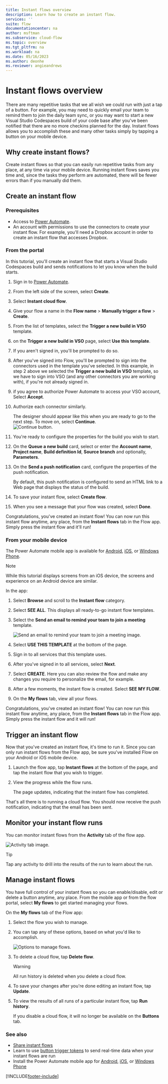 ```yaml
---
title: Instant flows overview
description: Learn how to create an instant flow.
services: ''
suite: flow
documentationcenter: na
author: msftman
ms.subservice: cloud-flow
ms.topic: overview
ms.tgt_pltfrm: na
ms.workload: na
ms.date: 05/16/2023
ms.author: deonhe
ms.reviewer: angieandrews
---
```


# Instant flows overview

There are many repetitive tasks that we all wish we could run with just a tap of a button. For example, you may need to quickly email your team to remind them to join the daily team sync, or you may want to start a new Visual Studio Codespaces build of your code base after you've been notified that there are no more checkins planned for the day. Instant flows allows you to accomplish these and many other tasks simply by tapping a button on your mobile device.

## Why create instant flows?
Create instant flows so that you can easily run repetitive tasks from any place, at any time via your mobile device. Running instant flows saves you time and, since the tasks they perform are automated, there will be fewer errors than if you manually did them.  

## Create an instant flow
### Prerequisites

* Access to [Power Automate](https://flow.microsoft.com).
* An account with permissions to use the connectors to create your instant flow. For example, you'll need a Dropbox account in order to create an instant flow that accesses Dropbox.

### From the portal
In this tutorial, you'll create an instant flow that starts a Visual Studio Codespaces build and sends notifications to let you know when the build starts.

1. Sign in to [Power Automate](https://make.microsoft.com).
1. From the left side of the screen, select **Create**.
1. Select **Instant cloud flow**.
1. Give your flow a name in the **Flow name** > **Manually trigger a flow** > **Create**. 
1. From the list of templates, select the **Trigger a new build in VSO** template.  
1. on the **Trigger a new build in VSO** page, select **Use this template**.
1. If you aren't signed in, you'll be prompted to do so.  
1. After you've signed into Flow, you'll be prompted to sign into the connectors used in the template you've selected. In this example, in step 2 above we selected the **Trigger a new build in VSO** template, so we have to sign into VSO (and any other connectors you are working with), if you're not already signed in.
1. if you agree to authorize Power Automate to access your VSO account, Select **Accept**.  
1. Authorize each connector similarly.

    The designer should appear like this when you are ready to go to the next step. To move on, select **Continue**.  
   ![Continue button.](./media/introduction-to-button-flows/create-button-6.png)
1. You're ready to configure the properties for the build you wish to start.
1. On the **Queue a new build** card, select or enter the **Account name**, **Project name**, **Build definition Id**, **Source branch** and optionally, **Parameters**.
1. On the **Send a push notification** card, configure the properties of the push notification.

    By default, this push notification is configured to send an HTML link to a Web page that displays the status of the build.  
1. To save your instant flow, select **Create flow**.
1. When you see a message that your flow was created, select **Done**.  

Congratulations, you've created an instant flow! You can now run this instant flow anytime, any place, from the **Instant flows** tab in the Flow app. Simply press the instant flow and it'll run!

### From your mobile device

The Power Automate mobile app is available for [Android](https://aka.ms/flowmobiledocsandroid), [iOS](https://aka.ms/flowmobiledocsios), or [Windows Phone](https://aka.ms/flowmobilewindows).

>[!NOTE]
>While this tutorial displays screens from an iOS device, the screens and experience on an Android device are similar.

In the app:

1. Select **Browse** and scroll to the **Instant flow** category.  
1. Select **SEE ALL**. This displays all ready-to-go instant flow templates.
1. Select the **Send an email to remind your team to join a meeting** template.
   
    ![Send an email to remind your team to join a meeting image.](./media/introduction-to-button-flows/create-button-from-mobile-3.png)  
1. Select **USE THIS TEMPLATE** at the bottom of the page.
1. Sign in to all services that this template uses.
1. After you've signed in to all services, select **Next**.
1. Select **CREATE**. Here you can also review the flow and make any changes you require to personalize the email, for example.
1. After a few moments, the instant flow is created. Select **SEE MY FLOW**.
1. On the **My flows** tab, view all your flows.

Congratulations, you've created an instant flow! You can now run this instant flow anytime, any place, from the **Instant flows** tab in the Flow app. Simply press the instant flow and it will run!

## Trigger an instant flow
Now that you've created an instant flow, it's time to run it. Since you can only run instant flows from the Flow app, be sure you've installed Flow on your Android or iOS mobile device.  

1. Launch the flow app, tap **Instant flows** at the bottom of the page, and tap the instant flow that you wish to trigger.  
1. View the progress while the flow runs.

    The page updates, indicating that the instant flow has completed.  

That's all there is to running a cloud flow. You should now receive the push notification, indicating that the email has been sent.  

## Monitor your instant flow runs
You can monitor instant flows from the **Activity** tab of the flow app.

![Activity tab image.](./media/introduction-to-button-flows/create-button-from-mobile-13.png)  

>[!TIP]
>Tap any activity to drill into the results of the run to learn about the run.  

## Manage instant flows
You have full control of your instant flows so you can enable/disable, edit or delete a button anytime, any place. From the mobile app or from the flow portal, select **My flows** to get started managing your flows.

On the **My flows** tab of the Flow app:

1. Select the flow you wish to manage.
1. You can tap any of these options, based on what you'd like to accomplish.

   ![Options to manage flows.](./media/introduction-to-button-flows/manage-flow-1.png)  

1. To delete a cloud flow, tap **Delete flow**.  

    >[!WARNING]
    >All run history is deleted when you delete a cloud flow.

1. To save your changes after you're done editing an instant flow, tap **Update**. 

1. To view the results of all runs of a particular instant flow, tap **Run history**.

   If you disable a cloud flow, it will no longer be available on the **Buttons** tab.

### See also
* [Share instant flows](share-buttons.md)
* Learn to use [button trigger tokens](introduction-to-button-trigger-tokens.md) to send real-time data when your instant flows are run
* Install the Power Automate mobile app for [Android](https://aka.ms/flowmobiledocsandroid), [iOS](https://aka.ms/flowmobiledocsios), or [Windows Phone](https://aka.ms/flowmobilewindows)

[!INCLUDE[footer-include](includes/footer-banner.md)]
